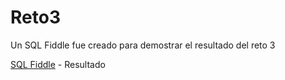 # Reto3

Un SQL Fiddle fue creado para demostrar el resultado del reto 3

[SQL Fiddle](http://sqlfiddle.com/#!9/e2c7f87/2/0) - Resultado
